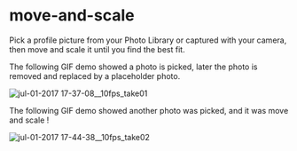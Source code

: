 # move-and-scale

Pick a profile picture from your Photo Library or captured with your camera, then move and scale it until you find the best fit. 

The following GIF demo showed a photo is picked, later the photo is removed and replaced by a placeholder photo.

![jul-01-2017 17-37-08__10fps_take01](https://user-images.githubusercontent.com/1393085/27766482-f008614c-5e85-11e7-9410-5f0b30af45d1.gif)

The following GIF demo showed another photo was picked, and it was move and scale !

![jul-01-2017 17-44-38__10fps_take02](https://user-images.githubusercontent.com/1393085/27766493-55da2294-5e86-11e7-8d8f-95e7580f4295.gif)
